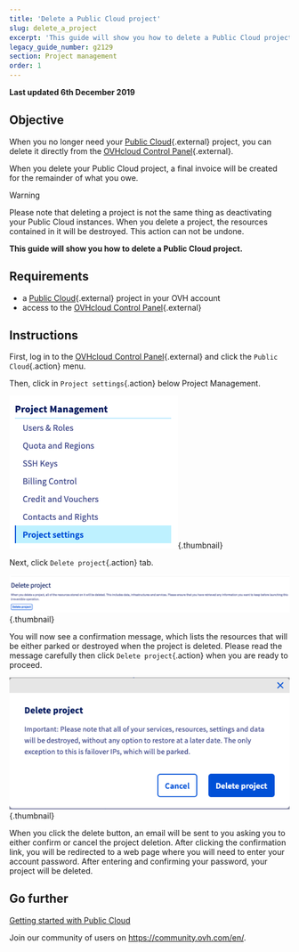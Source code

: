 ```yaml
---
title: 'Delete a Public Cloud project'
slug: delete_a_project
excerpt: 'This guide will show you how to delete a Public Cloud project'
legacy_guide_number: g2129
section: Project management
order: 1
---
```


**Last updated 6th December 2019**

## Objective

When you no longer need your [Public Cloud]({ovh_www}/public-cloud/){.external} project, you can delete it directly from the [OVHcloud Control Panel](https://ca.ovh.com/auth/?action=gotomanager){.external}.

When you delete your Public Cloud project, a final invoice will be created for the remainder of what you owe.

> [!warning]
>
Please note that deleting a project is not the same thing as deactivating your Public Cloud instances. When you delete a project, the resources contained in it will be destroyed. This action can not be undone.
>

**This guide will show you how to delete a Public Cloud project.**

## Requirements

* a [Public Cloud]({ovh_www}/public-cloud/){.external} project in your OVH account
* access to the [OVHcloud Control Panel](https://ca.ovh.com/auth/?action=gotomanager){.external}

## Instructions

First, log in to the [OVHcloud Control Panel](https://ca.ovh.com/auth/?action=gotomanager){.external} and click the `Public Cloud`{.action} menu.

Then, click in `Project settings`{.action} below Project Management.

![cloud menu](images/deleteproject.png){.thumbnail}

Next, click `Delete project`{.action} tab.

![compute tab](images/deleteproject1.png){.thumbnail}

You will now see a confirmation message, which lists the resources that will be either parked or destroyed when the project is deleted. Please read the message carefully then click `Delete project`{.action} when you are ready to proceed.

![compute tab](images/deleteproject2.png){.thumbnail}

When you click the delete button, an email will be sent to you asking you to either confirm or cancel the project deletion. After clicking the confirmation link, you will be redirected to a web page where you will need to enter your account password. After entering and confirming your password, your project will be deleted.

## Go further

[Getting started with Public Cloud](../public-cloud-first-steps/)

Join our community of users on <https://community.ovh.com/en/>.

